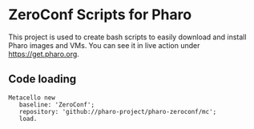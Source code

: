 ZeroConf Scripts for Pharo
===========================

This project is used to create bash scripts to easily download and install Pharo images and VMs.
You can see it in live action under <https://get.pharo.org>.


## Code loading

```smalltalk
Metacello new
   baseline: 'ZeroConf';
   repository: 'github://pharo-project/pharo-zeroconf/mc';
   load.
```
